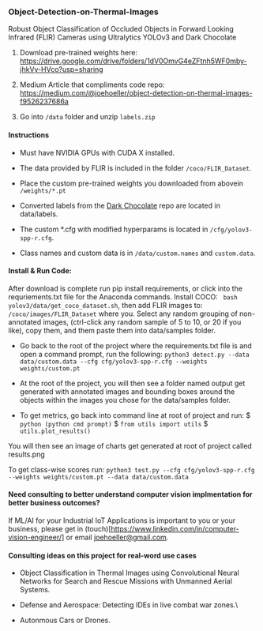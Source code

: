 ### Object-Detection-on-Thermal-Images
Robust Object Classification of Occluded Objects in Forward Looking Infrared (FLIR) Cameras using Ultralytics YOLOv3 and Dark Chocolate

  
   1. Download pre-trained weights here: https://drive.google.com/drive/folders/1dV0OmvG4eZFtnh5WF0mby-jhkVy-HVco?usp=sharing

   2. Medium Article that compliments code repo: https://medium.com/@joehoeller/object-detection-on-thermal-images-f9526237686a

   3. Go into ```/data``` folder and unzip ```labels.zip```

#### Instructions

- Must have NVIDIA GPUs with CUDA X installed.

- The data provided by FLIR is included in the folder ```/coco/FLIR_Dataset```. 

- Place the custom pre-trained weights you downloaded from abovein ```/weights/*.pt``` 

- Converted labels from the [Dark Chocolate](https://github.com/joehoeller/Dark-Chocolate) repo are located in data/labels.

- The custom *.cfg with modified hyperparams is located in ```/cfg/yolov3-spp-r.cfg```.

- Class names and custom data is in ```/data/custom.names``` and ```custom.data```.


#### Install & Run Code:

After download is complete run pip install requirements, or click into the requriements.txt file for the Anaconda commands.
Install COCO: ``` bash yolov3/data/get_coco_dataset.sh```, then add FLIR images to: ```/coco/images/FLIR_Dataset``` where you. Select any random grouping of non-annotated images, (ctrl-click any random sample of 5 to 10, or 20 if you like), copy them, and them paste them into data/samples folder.

- Go back to the root of the project where the requirements.txt file is and open a command prompt, run the following:
```python3 detect.py --data data/custom.data --cfg cfg/yolov3-spp-r.cfg --weights weights/custom.pt```

- At the root of the project, you will then see a folder named output get generated with annotated images and bounding boxes around the objects within the images you chose for the data/samples folder.

- To get metrics, go back into command line at root of project and run: 
  $ ```python (python cmd prompt)```
  $ ```from utils import utils```
  $ ```utils.plot_results()```

You will then see an image of charts get generated at root of project called results.png

To get class-wise scores run: ```python3 test.py --cfg cfg/yolov3-spp-r.cfg --weights weights/custom.pt --data data/custom.data```


#### Need consulting to better understand computer vision implmentation for better business outcomes?
If ML/AI for your Industrial IoT Applications is important to you or your business, please get in (touch)[https://www.linkedin.com/in/computer-vision-engineer/] or email joehoeller@gmail.com.

#### Consulting ideas on this project for real-word use cases

- Object Classification in Thermal Images using Convolutional Neural Networks for Search and Rescue Missions with Unmanned Aerial Systems.

- Defense and Aerospace: Detecting IDEs in live combat war zones.\

- Autonmous Cars or Drones.


